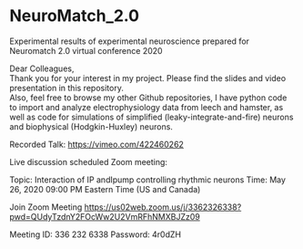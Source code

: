 # NeuroMatch_2.0  
Experimental results of experimental neuroscience prepared for Neuromatch 2.0 virtual conference 2020  

Dear Colleagues,  
Thank you for your interest in my project. Please find the slides and video presentation in this repository.  
Also, feel free to browse my other Github repositories, I have python code to import and analyze electrophysiology data from leech and hamster, as well as code for simulations of simplified (leaky-integrate-and-fire) neurons and biophysical (Hodgkin-Huxley) neurons.  

Recorded Talk: https://vimeo.com/422460262


Live discussion scheduled Zoom meeting:

Topic: Interaction of IP andIpump controlling rhythmic neurons
Time: May 26, 2020 09:00 PM Eastern Time (US and Canada)

Join Zoom Meeting
https://us02web.zoom.us/j/3362326338?pwd=QUdyTzdnY2FOcWw2U2VmRFhNMXBJZz09

Meeting ID: 336 232 6338
Password: 4r0dZH
